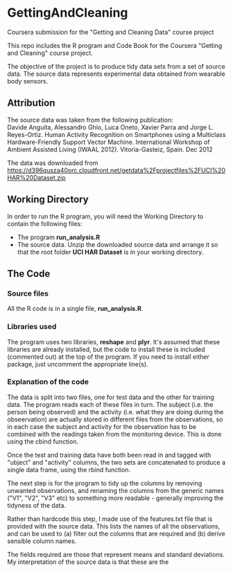 # GettingAndCleaning
Coursera submission for the "Getting and Cleaning Data" course project

This repo includes the R program and Code Book for the Coursera "Getting and Cleaning" course project.

The objective of the project is to produce tidy data sets from a set of source data.  The source data represents experimental data obtained from wearable body sensors.

## Attribution

The source data was taken from the following publication:  
Davide Anguita, Alessandro Ghio, Luca Oneto, Xavier Parra and Jorge L. Reyes-Ortiz. Human Activity Recognition on Smartphones using a Multiclass Hardware-Friendly Support Vector Machine. International Workshop of Ambient Assisted Living (IWAAL 2012). Vitoria-Gasteiz, Spain. Dec 2012

The data was downloaded from https://d396qusza40orc.cloudfront.net/getdata%2Fprojectfiles%2FUCI%20HAR%20Dataset.zip

## Working Directory

In order to run the R program, you will need the Working Directory to contain the following files:
* The program **run_analysis.R**
* The source data. Unzip the downloaded source data and arrange it so that the root folder **UCI HAR Dataset** is in your working directory.

## The Code

### Source files

All the R code is in a single file, **run_analysis.R**.

### Libraries used

The program uses two libraries, **reshape** and **plyr**.  It's assumed that these libraries are already installed, but the code to install these is included (commented out) at the top of the program.  If you need to install either package, just uncomment the appropriate line(s).

### Explanation of the code

The data is split into two files, one for test data and the other for training data.  The program reads each of these files in turn.  The subject (i.e. the person being observed) and the activity (i.e. what they are doing during the obseervation) are actually stored in different files from the observations, so in each case the subject and activity for the observation has to be combined with the readings taken from the monitoring device.  This is done using the cbind function.

Once the test and training data have both been read in and tagged with "ubject" and "activity" columns, the two sets are concatenated to produce a single data frame, using the rbind function.

The next step is for the program to tidy up the columns by removing unwanted observations, and renaming the columns from the generic names ("V1", "V2", "V3" etc) to something more readable - generally improving the tidyness of the data.

Rather than hardcode this step, I made use of the features.txt file that is provided with the source data.  This lists the names of all the observations, and can be used to (a) filter out the columns that are required and (b) derive sensible column names.

The fields required are those that represent means and standard deviations.  My interpretation of the source data is that these are the 
